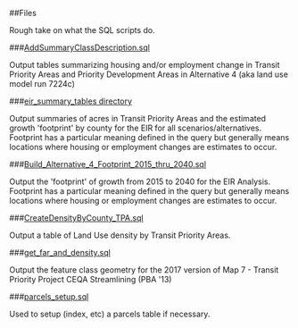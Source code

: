 ##Files

Rough take on what the SQL scripts do.  

###[AddSummaryClassDescription.sql](https://github.com/MetropolitanTransportationCommission/UrbanSim_Spatial_Analysis/blob/master/AddSummaryClassDescription.sql)   

Output tables summarizing housing and/or employment change in Transit Priority Areas and Priority Development Areas in Alternative 4 (aka land use model run 7224c)

###[eir_summary_tables directory](https://github.com/MetropolitanTransportationCommission/UrbanSim_Spatial_Analysis/tree/master/sql/eir_summary_tables)

Output summaries of acres in Transit Priority Areas and the estimated growth 'footprint' by county for the EIR for all scenarios/alternatives. Footprint has a particular meaning defined in the query but generally means locations where housing or employment changes are estimates to occur.   

###[Build_Alternative_4_Footprint_2015_thru_2040.sql](https://github.com/MetropolitanTransportationCommission/UrbanSim_Spatial_Analysis/blob/master/AddSummaryClassDescription.sql)  

Output the 'footprint' of growth from 2015 to 2040 for the EIR Analysis.  Footprint has a particular meaning defined in the query but generally means locations where housing or employment changes are estimates to occur. 

###[CreateDensityByCounty_TPA.sql](https://github.com/MetropolitanTransportationCommission/UrbanSim_Spatial_Analysis/blob/master/AddSummaryClassDescription.sql)  

Output a table of Land Use density by Transit Priority Areas.  

###[get_far_and_density.sql](https://github.com/MetropolitanTransportationCommission/UrbanSim_Spatial_Analysis/blob/master/AddSummaryClassDescription.sql) 

Output the feature class geometry for the 2017 version of Map 7 - Transit Priority Project CEQA Streamlining (PBA '13)   

###[parcels_setup.sql](https://github.com/MetropolitanTransportationCommission/UrbanSim_Spatial_Analysis/blob/master/AddSummaryClassDescription.sql) 

Used to setup (index, etc) a parcels table if necessary.
  



